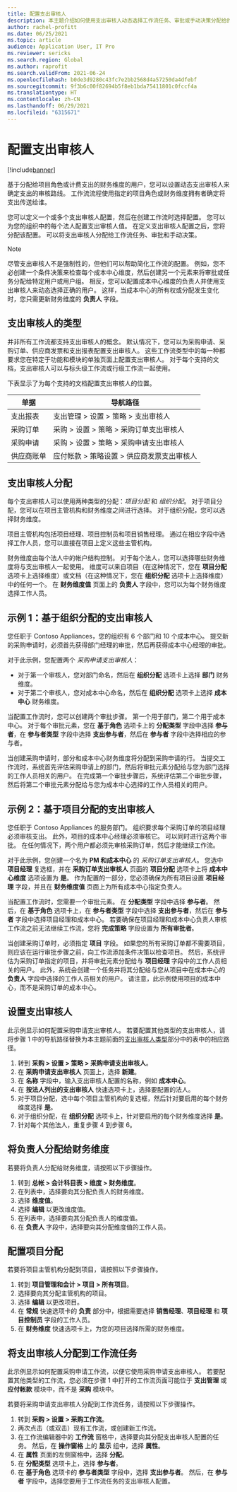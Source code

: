 ```yaml
---
title: 配置支出审核人
description: 本主题介绍如何使用支出审核人动态选择工作流任务、审批或手动决策分配给的用户。
author: rachel-profitt
ms.date: 06/25/2021
ms.topic: article
audience: Application User, IT Pro
ms.reviewer: sericks
ms.search.region: Global
ms.author: raprofit
ms.search.validFrom: 2021-06-24
ms.openlocfilehash: b0de3d9280c43fc7e2bb2568d4a57250da4dfebf
ms.sourcegitcommit: 9f3b6c00f82694b5f8eb1bda75411801c0fccf4a
ms.translationtype: HT
ms.contentlocale: zh-CN
ms.lasthandoff: 06/29/2021
ms.locfileid: "6315671"
---
```

# <a name="configure-expenditure-reviewers"></a>配置支出审核人
[!include[banner](../includes/banner.md)]

基于分配给项目角色或计费支出的财务维度的用户，您可以设置动态支出审核人来确定支出的审核路线。 工作流流程使用指定的项目角色或财务维度拥有者确定将支出传送给谁。

您可以定义一个或多个支出审核人配置，然后在创建工作流时选择配置。 您可以为您的组织中的每个法人配置支出审核人值。 在定义支出审核人配置之后，您将分配该配置。 可以将支出审核人分配给工作流任务、审批和手动决策。

> [!NOTE]
> 尽管支出审核人不是强制性的，但他们可以帮助简化工作流的配置。 例如，您不必创建一个条件决策来检查每个成本中心维度，然后创建另一个元素来将审批或任务分配给特定用户或用户组。 相反，您可以配置成本中心维度的负责人并使用支出审核人来动态选择正确的用户。 这样，当成本中心的所有权或分配发生变化时，您只需更新财务维度的 **负责人** 字段。

## <a name="types-of-expenditure-reviewers"></a>支出审核人的类型

并非所有工作流都支持支出审核人的概念。 默认情况下，您可以为采购申请、采购订单、供应商发票和支出报表配置支出审核人。 这些工作流类型中的每一种都要求您在特定于功能和模块的单独页面上配置支出审核人。 对于每个支持的文档，支出审核人可以与标头级工作流或行级工作流一起使用。

下表显示了为每个支持的文档配置支出审核人的位置。

| 单据 | 导航路径 |
|----------|-----------------|
| 支出报表 | 支出管理 \> 设置 \> 策略 \> 支出审核人 |
| 采购订单 | 采购 \> 设置 \> 策略 \> 采购订单支出审核人 |
| 采购申请 | 采购 \> 设置 \> 策略 \> 采购申请支出审核人 |
| 供应商账单 | 应付帐款 \> 策略设置 \> 供应商发票支出审核人 |

## <a name="expenditure-reviewer-assignments"></a>支出审核人分配

每个支出审核人可以使用两种类型的分配：*项目分配* 和 *组织分配*。 对于项目分配，您可以在项目主管机构和财务维度之间进行选择。 对于组织分配，您可以选择财务维度。

项目主管机构包括项目经理、项目控制员和项目销售经理。 通过在相应字段中选择工作人员，您可以直接在项目上定义这些主管机构。

财务维度由每个法人中的帐户结构控制。 对于每个法人，您可以选择哪些财务维度将与支出审核人一起使用。 维度可以来自项目（在这种情况下，您在 **项目分配** 选项卡上选择维度）或文档（在这种情况下，您在 **组织分配** 选项卡上选择维度）中的任何一个。 在 **财务维度值** 页面上的 **负责人** 字段中，您可以为每个财务维度选择工作人员。

## <a name="example-1-expenditure-reviewers-based-on-organization-distributions"></a>示例 1：基于组织分配的支出审核人

您任职于 Contoso Appliances，您的组织有 6 个部门和 10 个成本中心。 提交新的采购申请时，必须首先获得部门经理的审批，然后再获得成本中心经理的审批。

对于此示例，您配置两个 *采购申请支出审核人*：

- 对于第一个审核人，您对部门命名，然后在 **组织分配** 选项卡上选择 **部门** 财务维度。 
- 对于第二个审核人，您对成本中心命名，然后在 **组织分配** 选项卡上选择 **成本中心** 财务维度。

当配置工作流时，您可以创建两个审批步骤。 第一个用于部门，第二个用于成本中心。 对于每个审批元素，您在 **基于角色** 选项卡上的 **分配类型** 字段中选择 **参与者**，在 **参与者类型** 字段中选择 **支出参与者**，然后在 **参与者** 字段中选择相应的参与者。

当创建采购申请时，部分和成本中心财务维度将分配到采购申请的行。 当提交工作流时，系统首先评估采购申请上的部门，然后将审批元素分配给与您为部门选择的工作人员相关的用户。 在完成第一个审批步骤后，系统评估第二个审批步骤，然后将第二个审批元素分配给与您为成本中心选择的工作人员相关的用户。

## <a name="example-2-expenditure-reviewers-based-on-project-distributions"></a>示例 2：基于项目分配的支出审核人

您任职于 Contoso Appliances 的服务部门。 组织要求每个采购订单的项目经理必须审核支出。 此外，项目的成本中心经理必须审核它。 可以同时进行这两个审批。 在任何情况下，两个用户都必须先审核采购订单，然后才能继续工作流。

对于此示例，您创建一个名为 **PM 和成本中心** 的 *采购订单支出审核人*。 您选中 **项目经理** 复选框，并在 **采购订单支出审核人** 页面的 **项目分配** 选项卡上将 **成本中心维度** 选项设置为 **是**。 作为配置的一部分，您必须确保为所有项目设置 **项目经理** 字段，并且在 **财务维度值** 页面上为所有成本中心指定负责人。

当配置工作流时，您需要一个审批元素。 在 **分配类型** 字段中选择 **参与者**。 然后，在 **基于角色** 选项卡上，在 **参与者类型** 字段中选择 **支出参与者**，然后在 **参与者** 字段中选择项目经理和成本中心。 若要确保在项目经理和成本中心负责人审核工作流之前无法继续工作流，您将 **完成策略** 字段设置为 **所有审批者**。

当创建采购订单时，必须指定 **项目** 字段。 如果您的所有采购订单都不需要项目，则应该在运行审批步骤之前，向工作流添加条件决策以检查项目。 然后，系统评估为采购订单指定的项目，并将审批元素分配给与 **项目经理** 字段中的工作人员相关的用户。 此外，系统会创建一个任务并将其分配给与您从项目中在成本中心的 **负责人** 字段中选择的工作人员相关的用户。 请注意，此示例使用项目的成本中心，而不是采购订单的成本中心。

## <a name="set-up-expenditure-reviewers"></a>设置支出审核人

此示例显示如何配置采购申请支出审核人。 若要配置其他类型的支出审核人，请将步骤 1 中的导航路径替换为本主题前面的[支出审核人类型](configure-expenditure-reviewers.md#types-of-expenditure-reviewers)部分中的表中的相应路径。

1. 转到 **采购 \> 设置 \> 策略 \> 采购申请支出审核人**。
2. 在 **采购申请支出审核人** 页面上，选择 **新建**。
3. 在 **名称** 字段中，输入支出审核人配置的名称，例如 **成本中心**。
4. 在 **按法人列出的支出审核人** 快速选项卡上，选择要配置的法人。
5. 对于项目分配，选中每个项目主管机构的复选框，然后针对要启用的每个财务维度选择 **是**。 
6. 对于组织分配，在 **组织分配** 选项卡上，针对要启用的每个财务维度选择 **是**。
7. 针对每个其他法人，重复步骤 4 到步骤 6。

## <a name="assign-owners-to-financial-dimensions"></a>将负责人分配给财务维度

若要将负责人分配给财务维度，请按照以下步骤操作。

1. 转到 **总帐 \> 会计科目表 \> 维度 \> 财务维度**。
2. 在列表中，选择要向其分配负责人的财务维度。
3. 选择 **维度值**。
4. 选择 **编辑** 以更改维度值。
5. 在列表中，选择要向其分配负责人的维度值。
6. 在 **负责人** 字段中，选择要向其分配维度值的工作人员。

## <a name="configure-project-distributions"></a>配置项目分配

若要将项目主管机构分配到项目，请按照以下步骤操作。

1. 转到 **项目管理和会计 \> 项目 \> 所有项目**。
2. 选择要向其分配主管机构的项目。
3. 选择 **编辑** 以更改项目。
4. 在 **常规** 快速选项卡的 **负责** 部分中，根据需要选择 **销售经理**、**项目经理** 和 **项目控制员** 字段的工作人员。
5. 在 **财务维度** 快速选项卡上，为您的项目选择所需的财务维度。

## <a name="assign-expenditure-reviewers-to-a-workflow-task"></a>将支出审核人分配到工作流任务

此示例显示如何配置采购申请工作流，以便它使用采购申请支出审核人。 若要配置其他类型的工作流，您必须在步骤 1 中打开的工作流页面可能位于 **支出管理** 或 **应付帐款** 模块中，而不是 **采购** 模块中。

若要将采购申请支出审核人分配到工作流任务，请按照以下步骤操作。

1. 转到 **采购 \> 设置 \> 采购工作流**。
2. 两次点击（或双击）现有工作流，或创建新工作流。
3. 在工作流编辑器中的 **工作流** 窗格中，选择要向其分配支出审核人配置的任务。 然后，在 **操作窗格** 上的 **显示** 组中，选择 **属性**。
4. 在 **属性** 页面的左侧窗格中，选择 **分配**。
5. 在 **分配类型** 选项卡上，选择 **参与者**。
6. 在 **基于角色** 选项卡的 **参与者类型** 字段中，选择 **支出参与者**。 然后，在 **参与者** 字段中，选择您要用于工作流任务的支出审核人配置。
